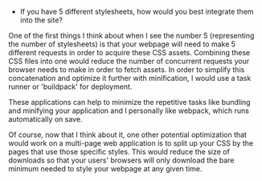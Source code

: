 * If you have 5 different stylesheets, how would you best integrate them into the site?

One of the first things I think about when I see the number 5 (representing the number of stylesheets) is that your webpage will need to make 5 different requests in order to acquire these CSS assets. Combining these CSS files into one would reduce the number of concurrent requests your browser needs to make in order to fetch assets. In order to simplify this concatenation and optimize it further with minification, I would use a task runner or 'buildpack' for deployment.

These applications can help to minimize the repetitive tasks like bundling and minifying your application and I personally like webpack, which runs automatically on save.

Of course, now that I think about it, one other potential optimization that would work on a multi-page web application is to split up your CSS by the pages that use those specific styles. This would reduce the size of downloads so that your users' browsers will only download the bare minimum needed to style your webpage at any given time.